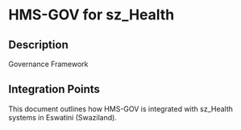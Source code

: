 # HMS-GOV for sz_Health

## Description

Governance Framework

## Integration Points

This document outlines how HMS-GOV is integrated with sz_Health systems in Eswatini (Swaziland).
